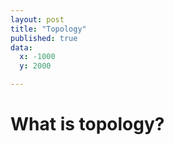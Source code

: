 ```yaml
---
layout: post
title: "Topology"
published: true
data:
  x: -1000
  y: 2000

---
```


# What is topology?
